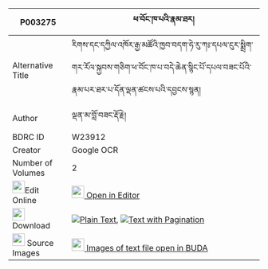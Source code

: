 |P003275|ཕ་བོང་ཁ་པའི་རྣམ་ཐར། 
| --- | --- 
|Alternative Title |རིགས་དང་དཀྱིལ་འཁོར་རྒྱ་མཚོའི་ཁྱབ་བདག་ཧེ་རུ་ཀཿ་དཔལ་ངུར་སྨྲིག་གར་རོལ་སྐྱབས་གཅིག་ཕ་བོང་ཁ་པ་བདེ་ཆེན་སྙིང་པོ་དཔལ་བཟང་པོའི་རྣམ་པར་ཐར་པ་དོན་ལྡན་ཚངས་པའི་དབྱངས་སྙན།
|Author| ལྡན་མ་བློ་བཟང་རྡོ་རྗེ།
|BDRC ID | W23912
|Creator | Google OCR
|Number of Volumes| 2
|<img width="25" src="https://img.icons8.com/color/25/000000/edit-property.png">Edit Online| [<img width="25" src="https://avatars.githubusercontent.com/u/45091458?s=200&v=4"> Open in Editor](http://editor.openpecha.org/P003275)
|<img width="25" src="https://img.icons8.com/fluent/48/000000/download-2.png"/>  Download | [![](https://img.icons8.com/color/20/000000/txt.png)Plain Text](https://github.com/Openpecha/P003275/releases/download/v1/pabong_khapa_i_namtar_plain_P003275.zip), [![](https://img.icons8.com/color/20/000000/txt.png)Text with Pagination](https://github.com/Openpecha/P003275/releases/download/v1/pabong_khapa_i_namtar_pages_P003275.zip)
|<img width="25" src="https://img.icons8.com/plasticine/100/000000/pictures-folder.png"/>  Source Images | [<img width="25" src="https://library.bdrc.io/icons/BUDA-small.svg"> Images of text file open in BUDA](https://library.bdrc.io/show/bdr:W23912)